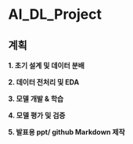 # AI_DL_Project

## 계획
**1. 초기 설계 및 데이터 분배**

**2. 데이터 전처리 및 EDA**

**3. 모델 개발 & 학습**

**4. 모델 평가 및 검증**

**5. 발표용 ppt/ github Markdown 제작**
